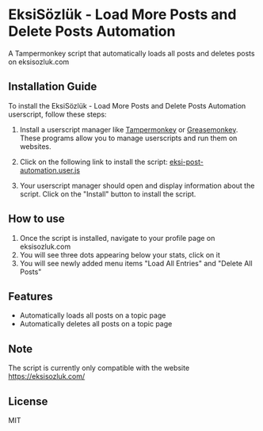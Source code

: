 # EksiSözlük - Load More Posts and Delete Posts Automation

A Tampermonkey script that automatically loads all posts and deletes posts on eksisozluk.com

## Installation Guide

To install the EksiSözlük - Load More Posts and Delete Posts Automation userscript, follow these steps:

1. Install a userscript manager like [Tampermonkey](https://tampermonkey.net/) or [Greasemonkey](https://www.greasespot.net/). These programs allow you to manage userscripts and run them on websites.

2. Click on the following link to install the script: [eksi-post-automation.user.js](https://github.com/baturkacamak/user-scripts/raw/eksi-post-automation/eksi-post-automation.user.js)

3. Your userscript manager should open and display information about the script. Click on the "Install" button to install the script.

## How to use

1. Once the script is installed, navigate to your profile page on eksisozluk.com
2. You will see three dots appearing below your stats, click on it
3. You will see newly added menu items "Load All Entries" and "Delete All Posts"

## Features

- Automatically loads all posts on a topic page
- Automatically deletes all posts on a topic page

## Note

The script is currently only compatible with the website https://eksisozluk.com/

## License

MIT
